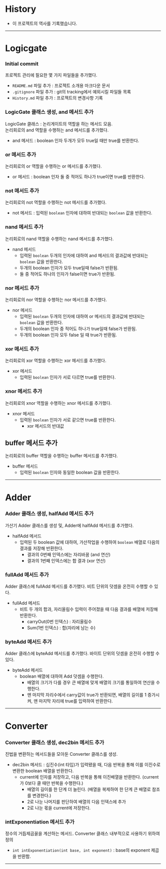 
# History

- 이 프로젝트의 역사를 기록했습니다.

---

# Logicgate

### Initial commit

프로젝트 관리에 필요한 몇 가지 파일들을 추가했다.

- `README.md` 파일 추가 : 프로젝트 소개용 마크다운 문서
- `.gitignore` 파일 추가 : git의 tracking에서 예외시킬 파일들 목록
- `History.md` 파일 추가 : 프로젝트의 변경사항 기록

### LogicGate 클래스 생성, and 메서드 추가

LogicGate 클래스 : 논리게이트의 역할을 하는 메서드 모음.  
논리회로의 and 역할을 수행하는 and 메서드를 추가했다.

- and 메서드 : boolean 인자 두개가 모두 true일 때만 true를 반환한다.

### or 메서드 추가  

논리회로의 or 역할을 수행하는 or 메서드를 추가했다.  

- or 메서드 : boolean 인자 둘 중 적어도 하나가 true이면 true를 반환한다.

### not 메서드 추가

논리회로의 not 역할을 수행하는 not 메서드를 추가했다.

- not 메서드 : 입력된 `boolean` 인자에 대하여 반대되는 `boolean` 값을 반환한다.

### nand 메서드 추가

논리회로의 nand 역할을 수행하는 nand 메서드를 추가했다.  

- nand 메서드
    - 입력된 `boolean` 두개의 인자에 대하여 and 메서드의 결과값에 반대되는 `boolean` 값을 반환한다.
    - 두개의 boolean 인자가 모두 true일때 false가 반환됨.
    - 둘 중 적어도 하나의 인자가 false이면 true가 반환됨.

### nor 메서드 추가  

논리회로의 nor 역할을 수행하는 nor 메서드를 추가했다.  

- nor 메서드
  - 입력된 `boolean` 두개의 인자에 대하여 or 메서드의 결과값에 반대되는 `boolean` 값을 반환한다.
  - 두개의 boolean 인자 중 적어도 하나가 true일때 false가 반환됨.
  - 두개의 boolean 인자 모두 false 일 때 true가 반환됨.

### xor 메서드 추가

논리회로의 xor 역할을 수행하는 xor 메서드를 추가했다.  

- xor 메서드
  - 입력된 `boolean` 인자가 서로 다르면 true를 반환한다.

### xnor 메서드 추가

논리회로의 xnor 역할을 수행하는 xnor 메서드를 추가했다.

- xnor 메서드
  - 입력된 `boolean` 인자가 서로 같으면 true를 반환한다.
    - xor 메서드의 반대값

## buffer 메서드 추가  

논리회로의 buffer 역할을 수행하는 buffer 메서드를 추가했다.  

- buffer 메서드
  - 입력된 `boolean` 인자와 동일한 boolean 값을 반환한다.

---

# Adder

### Adder 클래스 생성, halfAdd 메서드 추가

가산기 Adder 클래스를 생성 및, Adder에 halfAdd 메서드를 추가했다.

- halfAdd 메서드
  - 입력된 두 boolean 값에 대하여, 가산작업을 수행하여 `boolean` 배열로 다음의 결과를 저장해 반환한다.
    - 결과의 0번째 인덱스에는 자리바꿈 (and 연산)
    - 결과의 1번째 인덱스에는 합 결과 (xor 연산)

### fullAdd 메서드 추가

Adder 클래스에 fullAdd 메서드를 추가했다.
비트 단위의 덧셈을 온전히 수행할 수 있다.

- fullAdd 메서드
  - 비트 두 개의 합과, 자리올림수 입력이 주어졌을 때 다음 결과를 배열에 저장해 반환한다.
    - carryOut(0번 인덱스) : 자리올림수
    - Sum(1번 인덱스) : 합(자리에 남는 수)

### byteAdd 메서드 추가

Adder 클래스에 byteAdd 메서드를 추가했다.
바이트 단위의 덧셈을 온전히 수행할 수 있다.

- byteAdd 메서드
  - boolean 배열에 대하여 Add 덧셈을 수행한다.
    - 배열의 크기가 다를 경우 큰 배열에 맞게 배열의 크기를 통일하여 연산을 수행한다.
    - 맨 마지막 자리수에서 carry값이 true가 반환되면, 배열의 길이를 1 증가시켜, 맨 마지막 자리에 true를 입력하여 반환한다.

---

# Converter

### Converter 클래스 생성, dec2bin 메서드 추가

진법을 변환하는 메서드들을 모아둔 Converter 클래스를 생성.

- dec2bin 메서드 : 십진수(int 타입)가 입력됐을 때, 다음 반복을 통해 이를 이진수로 변환한 boolean 배열을 반환한다.
  - current에 인자를 저장하고, 다음 반복을 통해 이진배열을 반환한다. (current가 0보다 클 때만 반복을 수행한다.)
    - 배열의 길이를 한 단계 더 늘린다. (배열을 복제하여 한 단계 큰 배열로 참조를 변경한다.)
    - 2로 나눈 나머지를 판단하여 배열의 다음 인덱스에 추가
    - 2로 나눈 몫을 current에 저장한다.


### intExponentiation 메서드 추가

정수의 거듭제곱꼴을 계산하는 메서드. Converter 클래스 내부적으로 사용하기 위하여 정의

- `int intExponentiation(int base, int exponent)` : base의 exponent 제곱을 반환함.

---
